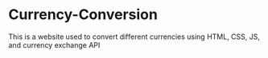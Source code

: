# Currency-Conversion
This is a website used to convert different currencies using HTML, CSS, JS, and currency exchange API
